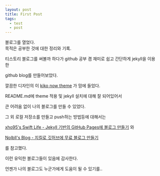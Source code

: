 ```yaml
---
layout: post
title: First Post
tags:
  - test
  - post
---
```


블로그를 열었다.  
목적은 공부한 것에 대한 정리와 기록.

티스토리 블로그를 써볼까 하다가 github 공부 겸 재미로 쉽고 간단하게 jekyll을 이용한 

github blog를 만들어보았다.

깔끔한 디자인의 이 [kiko now theme](https://github.com/aweekj/kiko-now) 가 맘에 들었다.

README.md에 theme 적용 및 jekyll 설치에 대해 잘 되어있어서 

큰 어려움 없이 나의 블로그를 만들 수 있었다.

그 외 로컬 저장소를 만들고 push하는 방법등에 대해서는 

[xho95's Swift Life - Jekyll 기반의 GitHub Pages에 블로그 만들기](http://xho95.github.io/blog/github/pages/jekyll/minima/theme/2017/03/04/Jekyll-Blog-with-Minima.html) 와 

[Nolbll's Blog - 지킬로 깃허브에 무료 블로그 만들기](https://nolboo.kim/blog/2013/10/15/free-blog-with-github-jekyll/) 

를 참고했다. 

이런 유익한 블로그들이 있음에 감사한다. 

언젠가 나의 블로그도 누군가에게 도움이 될 수 있기를..
